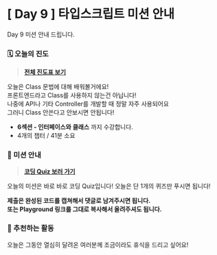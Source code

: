# [ Day 9 ] 타입스크립트 미션 안내

Day 9 미션 안내 드립니다.

### 🗓️ 오늘의 진도

> **[전체 진도표 보기](https://winterlood.notion.site/5632d36c3d5b4f3f9c3bcffcfa82bc53?pvs=4)**

오늘은 Class 문법에 대해 배워볼거에요!  
프론트엔드라고 Class를 사용하지 않는건 아닙니다!  
나중에 API나 기타 Controller를 개발할 때 정말 자주 사용되어요  
그러니 Class 안쓴다고 안보시면 안됩니다!

- **6섹션 - 인터페이스와 클래스** 까지 수강합니다.
- 4개의 챕터 / 41분 소요

### 🎯 미션 안내

> **[코딩 Quiz 보러 가기](https://github.com/winterlood/onebite-type-challenge/blob/main/missions/day7/coding-quiz)**

오늘의 미션은 바로 바로 코딩 Quiz입니다!
오늘은 단 1개의 퀴즈만 푸시면 됩니다!

**제출은 완성된 코드를 캡쳐해서 댓글로 남겨주시면 됩니다.  
또는 Playground 링크를 그대로 복사해서 올려주셔도 됩니다.**

### 🙌 추천하는 활동

오늘은 그동안 열심히 달려온 여러분께 조금이라도 휴식을 드리고 싶어요!

